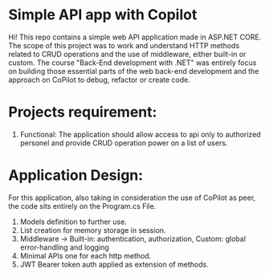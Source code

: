 # Simple API app with Copilot 
Hi! This repo contains a simple web API application made in ASP.NET CORE.
The scope of this project was to work and understand HTTP methods related to CRUD operations and the use of middleware, either built-in or custom.
The course "Back-End development with .NET" was entirely focus on building those essential parts of the web back-end development and the approach on CoPilot to debug, refactor or create code.

# Projects requirement:
1. Functional: The application should allow access to api only to authorized personel and provide CRUD operation power on a list of users.

# Application Design:
For this application, also taking in consideration the use of CoPilot as peer, the code sits entirely on the Program.cs File.
1. Models definition to further use.
2. List creation for memory storage in session.
3. Middleware -> Built-in: authentication, authorization, Custom: global error-handling and logging
4. Minimal APIs one for each http method.
5. JWT Bearer token auth applied as extension of methods.

